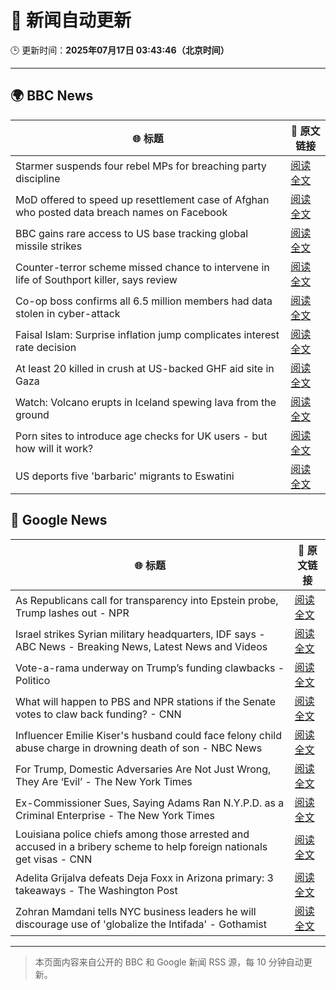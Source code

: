 # 🧠 新闻自动更新

🕒 更新时间：**2025年07月17日 03:43:46（北京时间）**

---

## 🌍 BBC News

| 🌐 标题 | 🔗 原文链接 |
|--------|-------------|
| Starmer suspends four rebel MPs for breaching party discipline | [阅读全文](https://www.bbc.com/news/articles/c5y7zqdwzqyo) |
| MoD offered to speed up resettlement case of Afghan who posted data breach names on Facebook | [阅读全文](https://www.bbc.com/news/articles/c0rvyqd7wq2o) |
| BBC gains rare access to US base tracking global missile strikes | [阅读全文](https://www.bbc.com/news/articles/cy8k2nd7e9no) |
| Counter-terror scheme missed chance to intervene in life of Southport killer, says review | [阅读全文](https://www.bbc.com/news/articles/c74zy014x84o) |
| Co-op boss confirms all 6.5 million members had data stolen in cyber-attack | [阅读全文](https://www.bbc.com/news/articles/cql0ple066po) |
| Faisal Islam: Surprise inflation jump complicates interest rate decision | [阅读全文](https://www.bbc.com/news/articles/c70xy9nv7p7o) |
| At least 20 killed in crush at US-backed GHF aid site in Gaza | [阅读全文](https://www.bbc.com/news/articles/cg4rwrkdlzxo) |
| Watch: Volcano erupts in Iceland spewing lava from the ground | [阅读全文](https://www.bbc.com/news/videos/c2ezy1exj9wo) |
| Porn sites to introduce age checks for UK users - but how will it work? | [阅读全文](https://www.bbc.com/news/articles/ceq7ye3q2zwo) |
| US deports five 'barbaric' migrants to Eswatini | [阅读全文](https://www.bbc.com/news/articles/clyze8mvzdgo) |

## 📰 Google News

| 🌐 标题 | 🔗 原文链接 |
|--------|-------------|
| As Republicans call for transparency into Epstein probe, Trump lashes out - NPR | [阅读全文](https://news.google.com/rss/articles/CBMib0FVX3lxTE5yUkJOTnBmMjUxZWgzT2M2ZDVEZjl6RDJYU1FqS1RYdnE3NVBqeEtNeDBvR01jMjgzLUxyWkRUYXVaZFVlejZTUUFpcGxCT3FDQkE0NENnUlYwSEVwWkxoUlJ2RnoxSXVVV3RmQTdHcw?oc=5) |
| Israel strikes Syrian military headquarters, IDF says - ABC News - Breaking News, Latest News and Videos | [阅读全文](https://news.google.com/rss/articles/CBMipgFBVV95cUxOTlBCMk9jMTRyWDE4eW9FSXl4Z05YZHQwYllGdkNhekp1YmpKYzIzMzBKbFBWRlZEV0FiZzFjMXRaZzk3VGJMd0gwYWpPcl9rajdaaVJfM3BFNXJqeXVEWjg3RE1iSjVPWlp5U3AyNWRYSm5hb1FHTm1fRGZCVFdlLVE3MVA1YXFYVzhudlhwVzFFZWtZcmFsd21IU01nMzlxRWozd1d30gGrAUFVX3lxTE5WYnozeXlYcEVGczlBTHl1SjhnbXk0NjNQTEczbXpEWFJSV3lMVHVicXE0SWhraDE3NzE5X1VHNEJsMl9scWtSdC1qaVdQUzVKTVVmR21UWkNya1c2NTBzSzlWTEFNMzc2QlRmYUtta0F6UWJqLTNPSlR0a3A5eVY2djUxWGM2WTRvWUZZVS1iaWpEaFZ6Y1VKbTN5eC15NEt4SXRXcnZBdW9aWQ?oc=5) |
| Vote-a-rama underway on Trump’s funding clawbacks - Politico | [阅读全文](https://news.google.com/rss/articles/CBMitgFBVV95cUxPb0hwbHdYQWVacmY2czF1QzJMQjA0V1BiODFSc1JHMGRuUDU0d2Jodk1pcG5pdHVCQlIwT2kzTGxHYTVHVl9jV0sySDlrRW1aOGplZzlaT0k0Q3hkVlRLdVQ3bWotWkNGV3JtOUhUenMtdUM3MXFEYXRCQi1FQWNpS0FVTEhBbUdSTkY5SEpyREZEeGFlN0dIOHBudUZJWG9mM3dMZ0FnSWZLX0NHUS0xNVNVWFFjUQ?oc=5) |
| What will happen to PBS and NPR stations if the Senate votes to claw back funding? - CNN | [阅读全文](https://news.google.com/rss/articles/CBMijwFBVV95cUxNZGN1V2VCYzZXZVNoYXQ3aHZTd2UtT2s0RFZvTXJVaWhUYmEzRzlWam1lLUZ1elNhT1VjblJTd2JSWVgycmJoZEp3TlNKbGF0Wjg3Q2tkeFcwRUFTZllsUEwzTTl2R1NKTGpQM0RYN0FDNUt5Yk0zamptUzcxVURELXhlR0k0RDVuOTB0eVowc9IBlAFBVV95cUxPREoxV1EzTzdQZlVuSWpKa0xhV21QM1RRMkMzaWNnamFmSVQ2RUdVaG1xa3FYdXVuaEtVUUo5NTNhdFV4bXJLZU5LMFFmeGZEZTZIZzlWRWRXMXpLYmxoeHpUUzBIeWlXTkdlYjhvV1BCa0V3THF4U1VWU0RnNDJ4Z1lRSzFlTC1EVk5QaTM4SHZMeFlT?oc=5) |
| Influencer Emilie Kiser's husband could face felony child abuse charge in drowning death of son - NBC News | [阅读全文](https://news.google.com/rss/articles/CBMiugFBVV95cUxNNmpLUHVmYVNxQk52aDZSZXRDVW41U2t5MktLdVA3bk90LW5zdmZqVmFueGZBUjkzTUZZNW05dkQ1SjN5SklFTFBndHFZZ3I5bmRyZkR2OTltQ0RCc0h5U0dZV0FvZFl2N0pMNkQyNnlkN2s0LVFfeUFyZ3hOLVk5YlFHdmk4MUg3c1M3QkdpNXp0RjN2NmVNX01jeXE2cW0tZGg3NjRwajY3UjAtNGRXOTVqOGxCZF9jdFHSAVZBVV95cUxQWWpGNHlheXFvbEtJNzA5cGRGLUpFdG5BX0NaVHdYbmc5ZlM3eDBwMXBHNjJDYnRwdGdoaThBazIyTGhpNUhNMnZBOVg5Z09TaFFCVDUwQQ?oc=5) |
| For Trump, Domestic Adversaries Are Not Just Wrong, They Are ‘Evil’ - The New York Times | [阅读全文](https://news.google.com/rss/articles/CBMihwFBVV95cUxQcXdibUw4TmQyc1Q0MUl0Yzc3OGFlcFNMOUc3NEV5bUphcV9XdV9sWGNVMnFqbVB2dW5xYnppWXFxaGdBZkZxdE94cTZtTDIyb1ByMGRiUUZkZjhhX2I0ekdqWjMzd3dkNm92cE9LeWR6bjkxTk9ta0ljUFJSVDFNeXRDSlNFMGs?oc=5) |
| Ex-Commissioner Sues, Saying Adams Ran N.Y.P.D. as a Criminal Enterprise - The New York Times | [阅读全文](https://news.google.com/rss/articles/CBMijAFBVV95cUxQejJaYW1NVVJTdkFPLUo1WTlLOHdJa3dvcTlHMHJocU1XeV80ZGxxQmhDbl9Zd2FLRWZsVkp6WDh5NVRKZXFzOXh1WmdrcFJoMmI4Q1BoSVVqQ0ZFNFVhMkF1Mng2Z19KY1I2OGRuM09ja2o3WVB0UHhGWl9Tc0J3NDlyZmtqY3hzSkJnSA?oc=5) |
| Louisiana police chiefs among those arrested and accused in a bribery scheme to help foreign nationals get visas - CNN | [阅读全文](https://news.google.com/rss/articles/CBMiiAFBVV95cUxQOG9XSmNYazdTUVpMaVkzb09MN0ZKNUhhOFJrMzZLbnoxcUNjOHQ2N2RKeVB2R1BXVVBfUEUzQ3BnQVZZSUJCMzdKdk0wdWwzalV2SG5MbjE2cGV0SkJWc25rTXM1SVMwVVROQXQ2T096dUJvU1ZsR3libTc1UUc4QUwtaFdjdGRL0gGOAUFVX3lxTFAyMGtpR1VhRnJ1SGl1RV9XMU1WUDBHLWdXX3F6UjVlcHJhaUpDcWVYQUhzN0EwRlZKN2JnMWxpRDFfRUJFVFJxUHFIWW9iMXZ4a1p1RVdwQnV5bzJ0ZXk0TFI5THdvdlVxc3FpeXQxUzRxVElWV2YzbUllR0k3d0VwWE82WlN4R3JHWk90UXc?oc=5) |
| Adelita Grijalva defeats Deja Foxx in Arizona primary: 3 takeaways - The Washington Post | [阅读全文](https://news.google.com/rss/articles/CBMilgFBVV95cUxPXzJnaHo4eGE3eGRUUFdxMmpabHlpQTFfcGFoWVlhWXVrQVVsdzU2YTJyWEtGSHkxTXRmTWFQTi1MM3Vjdy1QLURRZnhxOFRTNVQ2dXJ3azM2dUY0WjcybHVhS2hfMnhCMS1rTkZfR2pYdWszYV9WUjhyWmdCWDYzdnBRNEVRNnFoRWk4aXVQalBwQWJmYUE?oc=5) |
| Zohran Mamdani tells NYC business leaders he will discourage use of 'globalize the Intifada' - Gothamist | [阅读全文](https://news.google.com/rss/articles/CBMiuAFBVV95cUxNTjI5ZU5fNUd5d1g2YVllT0hjNFc2UXlHenNPczIwX1g3M3paeURHUVZNd1FGWTd2SGs5WGNtSHBRUW5GYTFSSHo2RkI1RFZWU0plWUhHZlZHOEJtYUliSmdHOFhuQU45WEczM0EzVTdjOWVlSkdGMjR5ejNJU0xDUnBCR2hqWldfZm9rOVhoVkRyQ3kySHFLTXhaY1NpOTZJYkNIR2taODRkemNFdEdoTC05Ykh4Zlhj?oc=5) |

---
> 本页面内容来自公开的 BBC 和 Google 新闻 RSS 源，每 10 分钟自动更新。